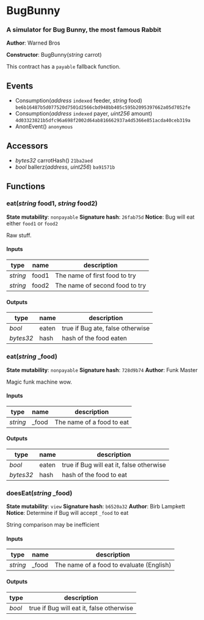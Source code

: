 # BugBunny

### A simulator for Bug Bunny, the most famous Rabbit

**Author**: Warned Bros

**Constructor**: BugBunny(*string* carrot)

This contract has a `payable` fallback function.

## Events

* Consumption(*address* `indexed` feeder, *string* food)
  `be6b16487b5d077520d7501d2566cbd948bb405c595b2095397662a05d7052fe`
* Consumption(*address* `indexed` payer, *uint256* amount)
  `4d03323821b5dfc96a698f2002d64ab816662937a4d5366e851acda40ceb319a`
* AnonEvent()
  `anonymous`

## Accessors

* *bytes32* carrotHash() `21ba2aed`
* *bool* ballerz(*address*, *uint256*) `ba91571b`

## Functions

### eat(*string* food1, *string* food2)

**State mutability**: `nonpayable`
**Signature hash**: `26fab75d`
**Notice**: Bug will eat either `food1` or `food2`

Raw stuff.

#### Inputs

| type     | name  | description                    |
| -------- | ----- | ------------------------------ |
| *string* | food1 | The name of first food to try  |
| *string* | food2 | The name of second food to try |

#### Outputs

| type      | name  | description                      |
| --------- | ----- | -------------------------------- |
| *bool*    | eaten | true if Bug ate, false otherwise |
| *bytes32* | hash  | hash of the food eaten           |

### eat(*string* _food)

**State mutability**: `nonpayable`
**Signature hash**: `728d9b74`
**Author**: Funk Master

Magic funk machine wow.

#### Inputs

| type     | name  | description               |
| -------- | ----- | ------------------------- |
| *string* | _food | The name of a food to eat |

#### Outputs

| type      | name  | description                              |
| --------- | ----- | ---------------------------------------- |
| *bool*    | eaten | true if Bug will eat it, false otherwise |
| *bytes32* | hash  | hash of the food to eat                  |

### doesEat(*string* _food)

**State mutability**: `view`
**Signature hash**: `b6520a32`
**Author**: Birb Lampkett
**Notice**: Determine if Bug will accept `_food` to eat

String comparison may be inefficient

#### Inputs

| type     | name  | description                              |
| -------- | ----- | ---------------------------------------- |
| *string* | _food | The name of a food to evaluate (English) |

#### Outputs

| type   | description                              |
| ------ | ---------------------------------------- |
| *bool* | true if Bug will eat it, false otherwise |
